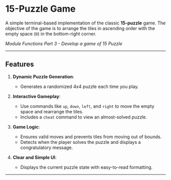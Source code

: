 # 15-Puzzle Game

A simple terminal-based implementation of the classic **15-puzzle** game. The objective of the game is to arrange the tiles in ascending order with the empty space (`0`) in the bottom-right corner.

*Module Functions Part 3 - Develop a game of 15 Puzzle*

---

## Features

1. **Dynamic Puzzle Generation**:
   - Generates a randomized 4x4 puzzle each time you play.

2. **Interactive Gameplay**:
   - Use commands like `up`, `down`, `left`, and `right` to move the empty space and rearrange the tiles.
   - Includes a `cheat` command to view an almost-solved puzzle.

3. **Game Logic**:
   - Ensures valid moves and prevents tiles from moving out of bounds.
   - Detects when the player solves the puzzle and displays a congratulatory message.

4. **Clear and Simple UI**:
   - Displays the current puzzle state with easy-to-read formatting.

---
